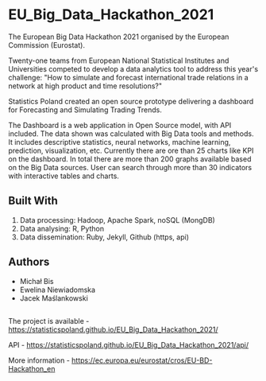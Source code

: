 # EU_Big_Data_Hackathon_2021


The European Big Data Hackathon 2021 organised by the European Commission (Eurostat).

Twenty-one teams from European National Statistical Institutes and Universities competed to develop a data analytics tool to address this year's challenge: "How to simulate and forecast international trade relations in a network at high product and time resolutions?"

Statistics Poland created an open source prototype delivering a dashboard for Forecasting and Simulating Trading Trends.


The Dashboard is a web application in Open Source model, with API included. The data shown was calculated with Big Data tools and methods. It includes descriptive statistics, neural networks, machine learning, prediction, visualization, etc.
Currently there are ore than 25 charts like KPI on the dashboard. In total there are more than 200 graphs available based on the Big Data sources. User can search through more than 30 indicators with interactive tables and charts.


## Built With
1) Data processing: Hadoop, Apache Spark, noSQL (MongDB)
2) Data analysing: R, Python
3) Data dissemination: Ruby, Jekyll, Github (https, api)

## Authors
- Michał Bis
- Ewelina Niewiadomska
- Jacek Maślankowski

##
The project is available - https://statisticspoland.github.io/EU_Big_Data_Hackathon_2021/

API - https://statisticspoland.github.io/EU_Big_Data_Hackathon_2021/api/

More information - https://ec.europa.eu/eurostat/cros/EU-BD-Hackathon_en
